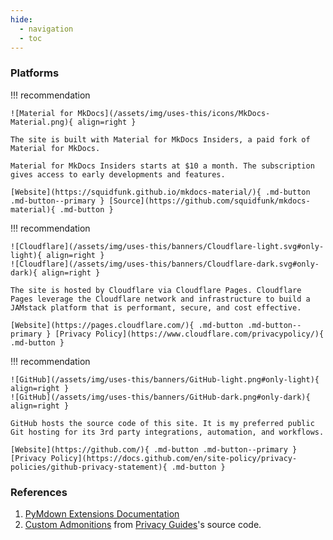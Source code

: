 ```yaml
---
hide:
  - navigation
  - toc
---
```


### Platforms

!!! recommendation

    ![Material for MkDocs](/assets/img/uses-this/icons/MkDocs-Material.png){ align=right }

    The site is built with Material for MkDocs Insiders, a paid fork of Material for MkDocs.

    Material for MkDocs Insiders starts at $10 a month. The subscription gives access to early developments and features.

    [Website](https://squidfunk.github.io/mkdocs-material/){ .md-button .md-button--primary } [Source](https://github.com/squidfunk/mkdocs-material){ .md-button }    

!!! recommendation

    ![Cloudflare](/assets/img/uses-this/banners/Cloudflare-light.svg#only-light){ align=right }
    ![Cloudflare](/assets/img/uses-this/banners/Cloudflare-dark.svg#only-dark){ align=right }

    The site is hosted by Cloudflare via Cloudflare Pages. Cloudflare Pages leverage the Cloudflare network and infrastructure to build a JAMstack platform that is performant, secure, and cost effective.

    [Website](https://pages.cloudflare.com/){ .md-button .md-button--primary } [Privacy Policy](https://www.cloudflare.com/privacypolicy/){ .md-button }

!!! recommendation

    ![GitHub](/assets/img/uses-this/banners/GitHub-light.png#only-light){ align=right }
    ![GitHub](/assets/img/uses-this/banners/GitHub-dark.png#only-dark){ align=right }

    GitHub hosts the source code of this site. It is my preferred public Git hosting for its 3rd party integrations, automation, and workflows.

    [Website](https://github.com/){ .md-button .md-button--primary } [Privacy Policy](https://docs.github.com/en/site-policy/privacy-policies/github-privacy-statement){ .md-button }

### References

1. [PyMdown Extensions Documentation](https://facelessuser.github.io/pymdown-extensions/)
2. [Custom Admonitions](https://github.com/privacyguides/privacyguides.org/blob/main/docs/stylesheets/extra.css) from [Privacy Guides](https://www.privacyguides.org/)'s source code.